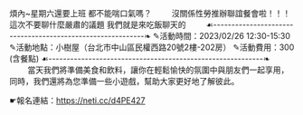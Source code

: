 ---
---
煩內~星期六還要上班
都不能喘口氣嗎？
　　
沒關係性勞推辦聯誼餐會啦！！！
這次不要聊什麼嚴肅的議題
我們就是來吃飯聊天的
　　
☙-----------------------------------------------------------❧
✎活動時間：2023/02/26 12:30-15:30
✎活動地點：小樹屋（台北市中山區民權西路20號2樓-202房）
✎活動費用：300 (含餐點)
☙-----------------------------------------------------------❧
　　
當天我們將準備美食和飲料，讓你在輕鬆愉快的氛圍中與朋友們一起享用，同時，我們還將為您準備一些小遊戲，幫助大家更好地了解彼此。

☛報名連結：https://neti.cc/d4PE427